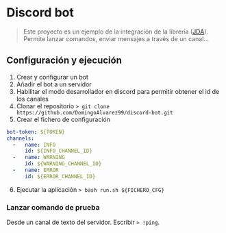 # Discord bot
> Este proyecto es un ejemplo de la integración de la librería ([JDA](https://github.com/DV8FromTheWorld/JDA)). Permite lanzar comandos, enviar mensajes a través de un canal...

## Configuración y ejecución
1. Crear y configurar un bot
2. Añadir el bot a un servidor
3. Habilitar el modo desarrollador en discord para permitir obtener el id de los canales
4. Clonar el repositorio `> git clone https://github.com/DomingoAlvarez99/discord-bot.git`
5. Crear el fichero de configuración
  ```yml
  bot-token: ${TOKEN}
  channels:
    -   name: INFO
        id: ${INFO_CHANNEL_ID}
    -   name: WARNING
        id: ${WARNING_CHANNEL_ID}
    -   name: ERROR
        id: ${ERROR_CHANNEL_ID}
  ```
6. Ejecutar la aplicación `> bash run.sh ${FICHERO_CFG}`

### Lanzar comando de prueba
Desde un canal de texto del servidor. Escribir `> !ping`.
